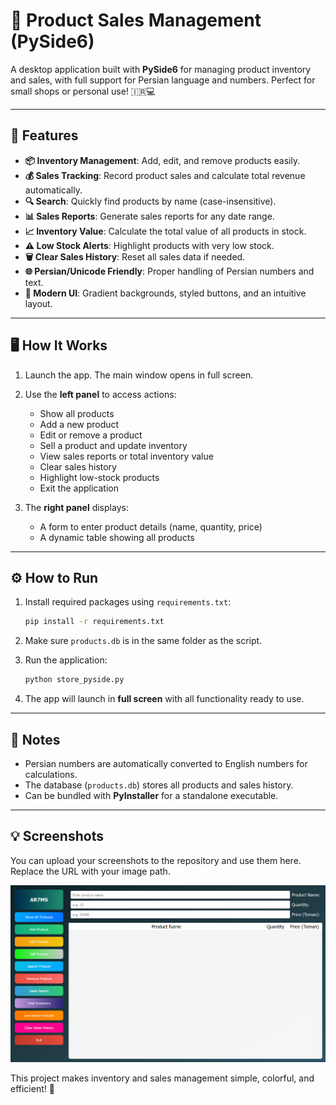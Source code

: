 # 🛒 Product Sales Management (PySide6)

A desktop application built with **PySide6** for managing product inventory and sales, with full support for Persian language and numbers. Perfect for small shops or personal use! 🇮🇷💻

---

## 🔹 Features

* **📦 Inventory Management**: Add, edit, and remove products easily.
* **💰 Sales Tracking**: Record product sales and calculate total revenue automatically.
* **🔍 Search**: Quickly find products by name (case-insensitive).
* **📊 Sales Reports**: Generate sales reports for any date range.
* **📈 Inventory Value**: Calculate the total value of all products in stock.
* **⚠️ Low Stock Alerts**: Highlight products with very low stock.
* **🗑 Clear Sales History**: Reset all sales data if needed.
* **🌐 Persian/Unicode Friendly**: Proper handling of Persian numbers and text.
* **🎨 Modern UI**: Gradient backgrounds, styled buttons, and an intuitive layout.

---

## 🖥️ How It Works

1. Launch the app. The main window opens in full screen.
2. Use the **left panel** to access actions:

   * Show all products
   * Add a new product
   * Edit or remove a product
   * Sell a product and update inventory
   * View sales reports or total inventory value
   * Clear sales history
   * Highlight low-stock products
   * Exit the application
3. The **right panel** displays:

   * A form to enter product details (name, quantity, price)
   * A dynamic table showing all products

---

## ⚙️ How to Run

1. Install required packages using `requirements.txt`:

   ```bash
   pip install -r requirements.txt
   ```
2. Make sure `products.db` is in the same folder as the script.
3. Run the application:

   ```bash
   python store_pyside.py
   ```
4. The app will launch in **full screen** with all functionality ready to use.

---

## 📝 Notes

* Persian numbers are automatically converted to English numbers for calculations.
* The database (`products.db`) stores all products and sales history.
* Can be bundled with **PyInstaller** for a standalone executable.

---
## 💡 Screenshots  

You can upload your screenshots to the repository and use them here. Replace the URL with your image path.

![Screenshot 1](https://github.com/The-AR7MS/Product-Sales-Management/blob/main/Screenshot%202025-10-22%20093516.png)


This project makes inventory and sales management simple, colorful, and efficient! 🎉


